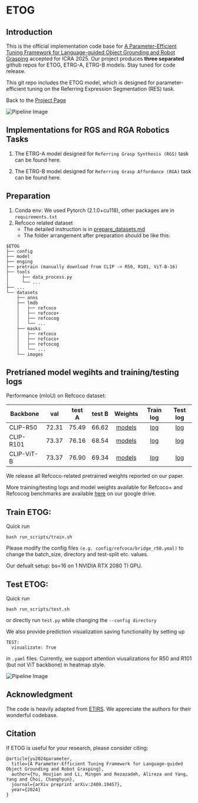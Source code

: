# ETOG

## Introduction
This is the official implementation code base for [A Parameter-Efficient Tuning Framework for Language-guided Object Grounding and Robot Grasping](https://arxiv.org/pdf/2409.19457) accepted for ICRA 2025. Our project produces **three separated** github repos for ETOG, ETRG-A, ETRG-B models. Stay tuned for code release.

This git repo includes the ETOG model, which is designed for parameter-efficient tuning on the Referring Expression Segmentation (RES) task.

Back to the [Project Page](https://sites.google.com/umn.edu/etog-etrg/home)

![Pipeline Image](pipeline.png)

## Implementations for RGS and RGA Robotics Tasks

1. The ETRG-A model designed for ```Referring Grasp Synthesis (RGS)``` task can be found here.

2. The ETRG-B model designed for ```Referring Grasp Affordance (RGA)``` task can be found here.


## Preparation
1. Conda env: We used Pytorch (2.1.0+cu118), other packages are in ```requirements.txt```
2. Refcoco related dataset
   - The detailed instruction is in [prepare_datasets.md](tools/prepare_datasets.md)
   - The folder arrangement after preparation should be like this:

```
$ETOG
├── config
├── model
├── enging
├── pretrain (manually download from CLIP -> R50, R101, ViT-B-16)
├── tools
│     ├── data_process.py
│     └── ...
├── ...
└── datasets
    ├── anns
    ├── lmdb
    │   ├── refcoco  
    │   ├── refcoco+
    │   ├── refcocog
    │   └── ...
    ├── masks
    │   ├── refcoco  
    │   ├── refcoco+
    │   ├── refcocog
    │   └── ...
    └── images

```

## Pretrianed model wegihts and training/testing logs
Performance (mIoU) on Refcoco dataset:

| Backbone | val | test A | test B | Weights| Train log | Test log |
| ---- |:-------------:| :-----:|:-----:|:-----:|:-----:|:-----:|
| CLIP-R50 | 72.31  | 75.49 | 66.62 | [models](https://drive.google.com/file/d/1PKhFIGmwyl5O2maI8OoLzHoH_g8-iWPK/view?usp=drive_link) | [log](https://drive.google.com/file/d/1tQAKs1U99we41b5aYy2s0U4VJzPlUy6O/view?usp=drive_link) | [log](https://drive.google.com/file/d/1yqdjzhrthWdJh1hLepqw7f2llPTSLzZo/view?usp=drive_link) |
| CLIP-R101 | 73.37 | 76.16 | 68.54 | [models](https://drive.google.com/file/d/18gUcryjxEmBrCXGjGvu7m4nWb3aJisx0/view?usp=drive_link) | [log](https://drive.google.com/file/d/1IBf-V-InMyO6idr1knptc5dd2v87m14M/view?usp=drive_link) | [log](https://drive.google.com/file/d/14p0E69veYk0qoylbyXa1hkTtuPD8iRyG/view?usp=drive_link) |
| CLIP-ViT-B| 73.37 | 76.90 | 69.34 | [models](https://drive.google.com/file/d/1xOTsdjR4HuknS1VdRSCFqnLtZ2HzK21N/view?usp=drive_link) | [log](https://drive.google.com/file/d/1ApbLv2IKq1Q_IvVKvwMS6ksuKp5xucfW/view?usp=drive_link) | [log](https://drive.google.com/file/d/13bDOxfSoePXqmsyyJVH37BWKNQCEF7gA/view?usp=drive_link) |

We release all Refcoco-related pretrained weights reported on our paper. 

More training/testing logs and model weights available for Refcoco+ and Refcocog benchmarks are available [here](https://drive.google.com/drive/folders/1NDkopub0oL_WTm3TqS4s3htsqPYUTRk9?usp=sharing) on our google drive.

## Train ETOG:

Quick run

```
bash run_scripts/train.sh
```
Please modify the config files ```(e.g. config/refcoco/bridge_r50.ymal)``` to change the batch_size, directory and test-split etc. values.

Our defualt setup: bs=16 on 1 NVIDIA RTX 2080 TI GPU.

## Test ETOG:

Quick run

```
bash run_scripts/test.sh
```
or directly run ```test.py``` while changing the ```--config directory```

We also provide prediction visualization saving functionality by setting up

```
TEST: 
  visualizate: True
```

in ```.yaml``` files. Currently, we support attention viusalizations for R50 and R101 (but not ViT backbone) in heatmap style.

![Pipeline Image](attention_map.png)

## Acknowledgment

The code is heavily adapted from [ETIRS](https://github.com/kkakkkka/ETRIS/tree/main). We appreciate the authors for their wonderful codebase.

## Citation

If ETOG is useful for your research, please consider citing:

```
@article{yu2024parameter,
  title={A Parameter-Efficient Tuning Framework for Language-guided Object Grounding and Robot Grasping},
  author={Yu, Houjian and Li, Mingen and Rezazadeh, Alireza and Yang, Yang and Choi, Changhyun},
  journal={arXiv preprint arXiv:2409.19457},
  year={2024}
}
```

